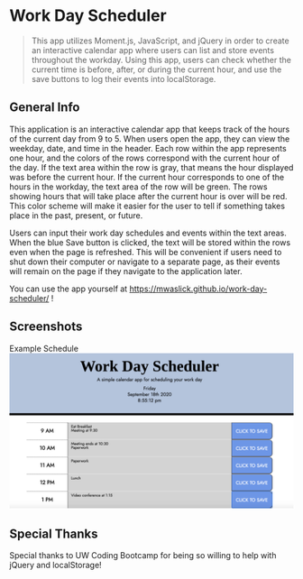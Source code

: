 # Work Day Scheduler
> This app utilizes Moment.js, JavaScript, and jQuery in order to create an interactive calendar app where users can list and store events throughout the workday. Using this app, users can check whether the current time is before, after, or during the current hour, and use the save buttons to log their events into localStorage.

## General Info

This application is an interactive calendar app that keeps track of the hours of the current day from 9 to 5. When users open the app, they can view the weekday, date, and time in the header. Each row within the app represents one hour, and the colors of the rows correspond with the current hour of the day. If the text area within the row is gray, that means the hour displayed was before the current hour. If the current hour corresponds to one of the hours in the workday, the text area of the row will be green. The rows showing hours that will take place after the current hour is over will be red. This color scheme will make it easier for the user to tell if something takes place in the past, present, or future.

Users can input their work day schedules and events within the text areas. When the blue Save button is clicked, the text will be stored within the rows even when the page is refreshed. This will be convenient if users need to shut down their computer or navigate to a separate page, as their events will remain on the page if they navigate to the application later.

You can use the app yourself at https://mwaslick.github.io/work-day-scheduler/ !

## Screenshots

Example Schedule
![Example of Work Day Scheduler website, displaying the current date and time, hours from 9 am to 1 pm, and a save button on the end of each row](./images/example.png)

## Special Thanks

Special thanks to UW Coding Bootcamp for being so willing to help with jQuery and localStorage!
